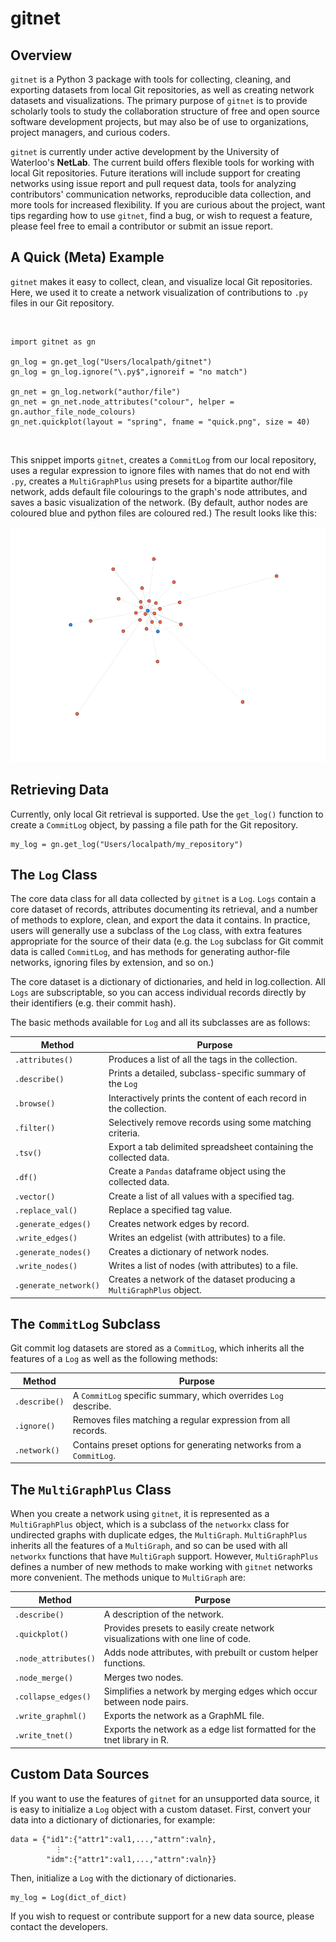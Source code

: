 # gitnet

## Overview

`gitnet` is a Python 3 package with tools for collecting, cleaning, and exporting datasets from local Git repositories, as well as creating network datasets and visualizations. The primary purpose of `gitnet` is to provide scholarly tools to study the collaboration structure of free and open source software development projects, but may also be of use to organizations, project managers, and curious coders.

`gitnet` is currently under active development by the University of Waterloo's **NetLab**. The current build offers flexible tools for working with local Git repositories. Future iterations will include support for creating networks using issue report and pull request data, tools for analyzing contributors' communication networks, reproducible data collection, and more tools for increased flexibility. If you are curious about the project, want tips regarding how to use `gitnet`, find a bug, or wish to request a feature, please feel free to email a contributor or submit an issue report.

## A Quick (Meta) Example

`gitnet` makes it easy to collect, clean, and visualize local Git repositories. Here, we used it to create a network visualization of contributions to `.py` files in our Git repository.

<br />

```{python}
import gitnet as gn

gn_log = gn.get_log("Users/localpath/gitnet")
gn_log = gn_log.ignore("\.py$",ignoreif = "no match")

gn_net = gn_log.network("author/file")
gn_net = gn_net.node_attributes("colour", helper = gn.author_file_node_colours)
gn_net.quickplot(layout = "spring", fname = "quick.png", size = 40)
```

<br />

This snippet imports `gitnet`, creates a `CommitLog` from our local repository, uses a regular expression to ignore files with names that do not end with `.py`, creates a `MultiGraphPlus` using presets for a bipartite author/file network, adds default file colourings to the graph's node attributes, and saves a basic visualization of the network. (By default, author nodes are coloured blue and python files are coloured red.) The result looks like this:

![](resources/gitnet_network.png)

## Retrieving Data

Currently, only local Git retrieval is supported. Use the `get_log()` function to create a `CommitLog` object, by passing a file path for the Git repository.

```{python}
my_log = gn.get_log("Users/localpath/my_repository")
```

## The `Log` Class

The core data class for all data collected by `gitnet` is a `Log`. `Logs` contain a core dataset of records, attributes documenting its retrieval, and a number of methods to explore, clean, and export the data it contains. In practice, users will generally use a subclass of the `Log` class, with extra features appropriate for the source of their data (e.g. the `Log` subclass for Git commit data is called `CommitLog`, and has methods for generating author-file networks, ignoring files by extension, and so on.)

The core dataset is a dictionary of dictionaries, and held in log.collection. All `Logs` are subscriptable, so you can access individual records directly by their identifiers (e.g. their commit hash).

The basic methods available for `Log` and all its subclasses are as follows:

| Method                | Purpose                                                                           |
|-----------------------|-----------------------------------------------------------------------------------|
| `.attributes()`       | Produces a list of all the tags in the collection.                                |
| `.describe()`         | Prints a detailed, subclass-specific summary of the `Log`                         |
| `.browse()`           | Interactively prints the content of each record in the collection.                |
| `.filter()`           | Selectively remove records using some matching criteria.                          |
| `.tsv()`              | Export a tab delimited spreadsheet containing the collected data.                 |
| `.df()`               | Create a `Pandas` dataframe object using the collected data.                      |
| `.vector()`           | Create a list of all values with a specified tag.                                 |
| `.replace_val()`      | Replace a specified tag value.                                                    |
| `.generate_edges()`   | Creates network edges by record.                                                  |
| `.write_edges()`      | Writes an edgelist (with attributes) to a file.                                   |
| `.generate_nodes()`   | Creates a dictionary of network nodes.                                            |
| `.write_nodes()`      | Writes a list of nodes (with attributes) to a file.                               |
| `.generate_network()` | Creates a network of the dataset producing a `MultiGraphPlus` object.       |

## The `CommitLog` Subclass

Git commit log datasets are stored as a `CommitLog`, which inherits all the features of a `Log` as well as the following methods:

| Method                | Purpose                                                                |
|-----------------------|------------------------------------------------------------------------|
| `.describe()`         | A `CommitLog` specific summary, which overrides `Log` describe.        |
| `.ignore()`           | Removes files matching a regular expression from all records.          |
| `.network()`          | Contains preset options for generating networks from a `CommitLog`.    |

## The `MultiGraphPlus` Class

When you create a network using `gitnet`, it is represented as a `MultiGraphPlus` object, which is a subclass of the `networkx` class for undirected graphs with duplicate edges, the `MultiGraph`. `MultiGraphPlus` inherits all the features of a `MultiGraph`, and so can be used with all `networkx` functions that have `MultiGraph` support. However, `MultiGraphPlus` defines a number of new methods to make working with `gitnet` networks more convenient. The methods unique to `MultiGraph` are:

| Method                | Purpose                                                                        |
|-----------------------|--------------------------------------------------------------------------------|
| `.describe()`         | A description of the network.                                                  |
| `.quickplot()`        | Provides presets to easily create network visualizations with one line of code.|
| `.node_attributes()`  | Adds node attributes, with prebuilt or custom helper functions.                |
| `.node_merge()`       | Merges two nodes.                                                              |
| `.collapse_edges()`   | Simplifies a network by merging edges which occur between node pairs.          |
| `.write_graphml()`    | Exports the network as a GraphML file.                                         |
| `.write_tnet()`       | Exports the network as a edge list formatted for the tnet library in R.        |


## Custom Data Sources

If you want to use the features of `gitnet` for an unsupported data source, it is easy to initialize a `Log` object with a custom dataset. First, convert your data into a dictionary of dictionaries, for example:

```{python}
data = {"id1":{"attr1":val1,...,"attrn":valn},
          ⋮
        "idm":{"attr1":val1,...,"attrn":valn}}
```

Then, initialize a `Log` with the dictionary of dictionaries.

```{python}
my_log = Log(dict_of_dict)
```

If you wish to request or contribute support for a new data source, please contact the developers.
